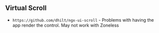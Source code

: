 ## Virtual Scroll

- `https://github.com/dhilt/ngx-ui-scroll` - Problems with having the app render the control. May not work with Zoneless
